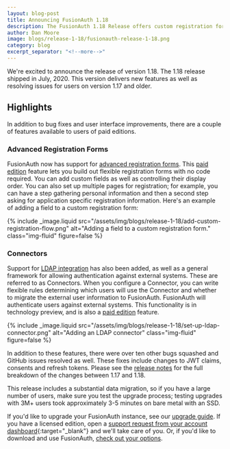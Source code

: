 ```yaml
---
layout: blog-post
title: Announcing FusionAuth 1.18
description: The FusionAuth 1.18 Release offers custom registration forms, syncing with LDAP and more.
author: Dan Moore
image: blogs/release-1-18/fusionauth-release-1-18.png
category: blog
excerpt_separator: "<!--more-->"
---
```


We're excited to announce the release of version 1.18. The 1.18 release shipped in July, 2020. This version delivers new features as well as resolving issues for users on version 1.17 and older.

<!--more-->

## Highlights

In addition to bug fixes and user interface improvements, there are a couple of features available to users of paid editions.

### Advanced Registration Forms 

FusionAuth now has support for [advanced registration forms](/docs/v1/tech/apis/forms). This [paid edition](/pricing) feature lets you build out flexible registration forms with no code required. You can add custom fields as well as controlling their display order. You can also set up multiple pages for registration; for example, you can have a step gathering personal information and then a second step asking for application specific registration information. Here's an example of adding a field to a custom registration form:

{% include _image.liquid src="/assets/img/blogs/release-1-18/add-custom-registration-flow.png" alt="Adding a field to a custom registration form." class="img-fluid" figure=false %}

### Connectors

Support for [LDAP integration](/docs/v1/tech/apis/connectors/ldap) has also been added, as well as a general framework for allowing authentication against external systems. These are referred to as Connectors. When you configure a Connector, you can write flexible rules determining which users will use the Connector and whether to migrate the external user information to FusionAuth. FusionAuth will authenticate users against external systems. This functionality is in technology preview, and is also a [paid edition](/pricing) feature. 

{% include _image.liquid src="/assets/img/blogs/release-1-18/set-up-ldap-connector.png" alt="Adding an LDAP connector" class="img-fluid" figure=false %}

In addition to these features, there were over ten other bugs squashed and GitHub issues resolved as well. These fixes include changes to JWT claims, consents and refresh tokens. Please see the [release notes](/docs/v1/tech/release-notes) for the full breakdown of the changes between 1.17 and 1.18. 

This release includes a substantial data migration, so if you have a large number of users, make sure you test the upgrade process; testing upgrades with 3M+ users took approximately 3-5 minutes on bare metal with an SSD. 

If you'd like to upgrade your FusionAuth instance, see our [upgrade guide](/docs/v1/tech/installation-guide/upgrade). If you have a licensed edition, open a [support request from your account dashboard](https://account.fusionauth.io){:target="_blank"} and we'll take care of you. Or, if you'd like to download and use FusionAuth, [check out your options](/pricing).
